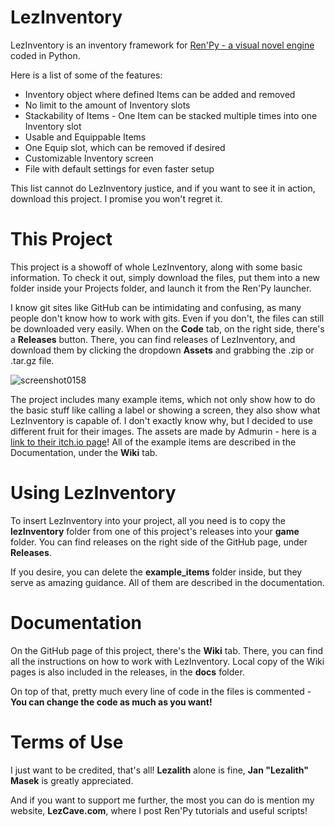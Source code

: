 # LezInventory
LezInventory is an inventory framework for [Ren'Py - a visual novel engine](https://www.renpy.org) coded in Python.

Here is a list of some of the features:
- Inventory object where defined Items can be added and removed
- No limit to the amount of Inventory slots
- Stackability of Items - One Item can be stacked multiple times into one Inventory slot
- Usable and Equippable Items
- One Equip slot, which can be removed if desired
- Customizable Inventory screen
- File with default settings for even faster setup

This list cannot do LezInventory justice, and if you want to see it in action, download this project. 
I promise you won't regret it.

# This Project
This project is a showoff of whole LezInventory, along with some basic information. 
To check it out, simply download the files, put them into a new folder inside your Projects folder, and launch it from the Ren'Py launcher.  

I know git sites like GitHub can be intimidating and confusing, as many people don't know how to work with gits.
Even if you don't, the files can still be downloaded very easily. When on the **Code** tab, on the right side, there's a **Releases** button. There, you can find releases of LezInventory, and download them by clicking the dropdown **Assets** and grabbing the .zip or .tar.gz file.

![screenshot0158](https://user-images.githubusercontent.com/56970124/190859681-ef481fd7-b7d8-4ce0-b1db-1dde37c7b16e.png)

The project includes many example items, which not only show how to do the basic stuff like calling a label or showing a screen, they also show what LezInventory is capable of. I don't exactly know why, but I decided to use different fruit for their images. The assets are made by Admurin - here is a [link to their itch.io page](https://admurin.itch.io)!
All of the example items are described in the Documentation, under the **Wiki** tab.

# Using LezInventory
To insert LezInventory into your project, all you need is to copy the **lezInventory** folder from one of this project's releases into your **game** folder. You can find releases on the right side of the GitHub page, under **Releases**.

If you desire, you can delete the **example_items** folder inside, but they serve as amazing guidance. All of them are described in the documentation.

# Documentation
On the GitHub page of this project, there's the **Wiki** tab.
There, you can find all the instructions on how to work with LezInventory.
Local copy of the Wiki pages is also included in the releases, in the **docs** folder.

On top of that, pretty much every line of code in the files is commented - **You can change the code as much as you want!**

# Terms of Use
I just want to be credited, that's all! **Lezalith** alone is fine, **Jan "Lezalith" Masek** is greatly appreciated. 

And if you want to support me further, the most you can do is mention my website, **LezCave.com**, where I post Ren'Py tutorials and useful scripts!
